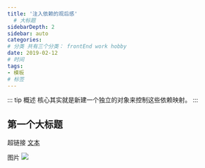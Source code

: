 ```yaml
---
title: '注入依赖的观后感'
  # 大标题
sidebarDepth: 2
sidebar: auto
categories:
# 分类 共有三个分类： frontEnd work hobby
date: 2019-02-12
# 时间
tags:
- 模板
# 标签
---
```


::: tip 概述
核心其实就是新建一个独立的对象来控制这些依赖映射。
:::

## 第一个大标题

超链接 [文本](URL)
<!-- ../../.vuepress/public/line-height.png) -->
图片 ![](url)

